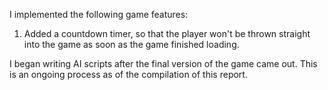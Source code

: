 I implemented the following game features: 
1. Added a countdown timer, so that the player won't be thrown straight into the game as soon as the game finished loading. 

I began writing AI scripts after the final version of the game came out. This is an ongoing process as of the compilation of this report. 
